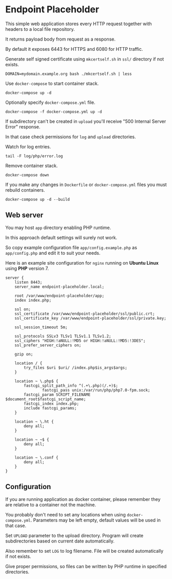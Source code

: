 Endpoint Placeholder
====================

This simple web application stores every HTTP request together with headers to a local file repository.

It returns payload body from request as a response.

By default it exposes 6443 for HTTPS and 6080 for HTTP traffic.

Generate self signed certificate using ``mkcertself.sh`` in ``ssl/`` directory if not exists.

```
DOMAIN=mydomain.example.org bash ./mkcertself.sh | less
```

Use ``docker-compose`` to start container stack.

```
docker-compose up -d
```

Optionally specify ``docker-compose.yml`` file.

```
docker-compose -f docker-compose.yml up -d
```

If subdirectory can't be created in ``upload`` you'll receive "500 Internal Server Error" response.

In that case check permissions for ``log`` and ``upload`` directories.

Watch for log entries.

```
tail -F log/php/error.log
```

Remove container stack.

```
docker-compose down
``` 

If you make any changes in ``Dockerfile`` or ``docker-compose.yml`` files you must rebuild containers.

```
docker-compose up -d --build
```

Web server
----------

You may host ``app`` directory enabling PHP runtime.

In this approach default settings will surely not work.

So copy example configuration file ``app/config.example.php`` as ``app/config.php`` and edit it to suit your needs.

Here is an example site configuration for ``nginx`` running on **Ubuntu Linux** using **PHP** version 7.

```nginx
server {
	listen 8443;
	server_name endpoint-placeholder.local;

	root /var/www/endpoint-placeholder/app;
	index index.php;

	ssl on;
	ssl_certificate /var/www/endpoint-placeholder/ssl/public.crt;
	ssl_certificate_key /var/www/endpoint-placeholder/ssl/private.key;

	ssl_session_timeout 5m;

	ssl_protocols SSLv3 TLSv1 TLSv1.1 TLSv1.2;
	ssl_ciphers "HIGH:!aNULL:!MD5 or HIGH:!aNULL:!MD5:!3DES";
	ssl_prefer_server_ciphers on;

	gzip on;

	location / {
		try_files $uri $uri/ /index.php$is_args$args;
	}

	location ~ \.php$ {
		fastcgi_split_path_info ^(.+\.php)(/.+)$;
                fastcgi_pass unix:/var/run/php/php7.0-fpm.sock;
		fastcgi_param SCRIPT_FILENAME $document_root$fastcgi_script_name;
		fastcgi_index index.php;
		include fastcgi_params;
	}

	location ~ \.ht {
		deny all;
	}

	location ~ ~$ {
		deny all;
	}

	location ~ \.conf {
		deny all;
	}
}
```

Configuration
-------------

If you are running application as docker container, please remember they are relative to a container not the machine.

You probably don't need to set any locations when using ``docker-compose.yml``. 
Parameters may be left empty, default values will be used in that case.

Set ``UPLOAD`` parameter to the upload directory. Program will create subdirectories based on current date automatically.

Also remember to set ``LOG`` to log filename. File will be created automatically if not exists.

Give proper permissions, so files can be written by PHP runtime in specified directories.
